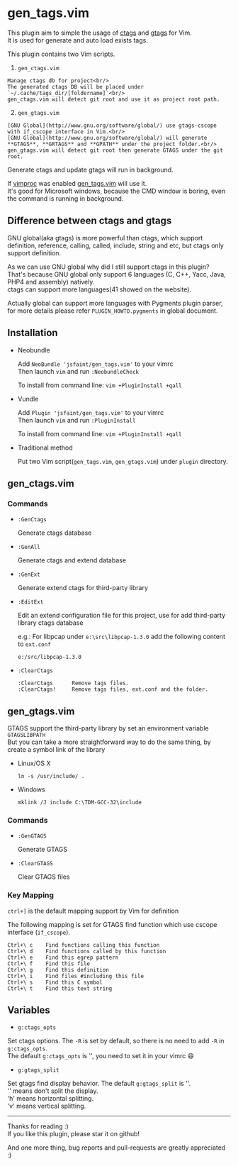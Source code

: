 # gen_tags.vim

  This plugin aim to simple the usage of [ctags](http://ctags.sourceforge.net/) and [gtags](http://www.gnu.org/software/global/) for Vim.<br/>
  It is used for generate and auto load exists tags.

  This plugin contains two Vim scripts.

  1. `gen_ctags.vim`

    Manage ctags db for project<br/>
    The generated ctags DB will be placed under `~/.cache/tags_dir/[foldername]`<br/>
    gen_ctags.vim will detect git root and use it as project root path.

  2. `gen_gtags.vim`

    [GNU Global](http://www.gnu.org/software/global/) use gtags-cscope with if_cscope interface in Vim.<br/>
    [GNU Global](http://www.gnu.org/software/global/) will generate **GTAGS**, **GRTAGS** and **GPATH** under the project folder.<br/>
    gen_gtags.vim will detect git root then generate GTAGS under the git root.

Generate ctags and update gtags will run in background.

If [vimproc](https://github.com/Shougo/vimproc.vim) was enabled [gen_tags.vim](https://github.com/jsfaint/gen_tags.vim) will use it.<br/>
It's good for Microsoft windows, because the CMD window is boring, even the command is running in background.

## Difference between ctags and gtags

  GNU global(aka gtags) is more powerful than ctags, which support definition, reference, calling, called, include, string and etc, but ctags only support definition.

  As we can use GNU global why did I still support ctags in this plugin?<br/>
  That's because GNU global only support 6 languages (C, C++, Yacc, Java, PHP4 and assembly) natively.<br/>
  ctags can support more languages(41 showed on the website).

  Actually global can support more languages with Pygments plugin parser, for more details please refer `PLUGIN_HOWTO.pygments` in global document.

## Installation

* Neobundle

  Add `NeoBundle 'jsfaint/gen_tags.vim'` to your vimrc<br/>
  Then launch `vim` and run `:NeobundleCheck`

  To install from command line: `vim +PluginInstall +qall`

* Vundle

  Add `Plugin 'jsfaint/gen_tags.vim'` to your vimrc<br/>
  Then launch `vim` and run `:PluginInstall`

  To install from command line: `vim +PluginInstall +qall`

* Traditional method

  Put two Vim script(`gen_tags.vim`, `gen_gtags.vim`) under `plugin` directory.

## gen_ctags.vim

### Commands

  * `:GenCtags`

    Generate ctags database

  * `:GenAll`

    Generate ctags and extend database

  * `:GenExt`

    Generate extend ctags for third-party library

  * `:EditExt`

    Edit an extend configuration file for this project, use for add third-party library ctags database

    e.g.: For libpcap under `e:\src\libpcap-1.3.0` add the following content to `ext.conf`

    ```
    e:/src/libpcap-1.3.0
    ```

  * `:ClearCtags`

    ```
    :ClearCtags      Remove tags files.
    :ClearCtags!     Remove tags files, ext.conf and the folder.
    ```

## gen_gtags.vim

  GTAGS support the third-party library by set an environment variable `GTAGSLIBPATH`<br/>
  But you can take a more straightforward way to do the same thing, by create a symbol link of the library

  * Linux/OS X

    ```
    ln -s /usr/include/ .
    ```

  * Windows

    ```
    mklink /J include C:\TDM-GCC-32\include
    ```

### Commands
  * `:GenGTAGS`

    Generate GTAGS

  * `:ClearGTAGS`

    Clear GTAGS files

### Key Mapping

  `ctrl+]` is the default mapping support by Vim for definition

  The following mapping is set for GTAGS find function which use cscope interface (`if_cscope`).
  ```
  Ctrl+\ c    Find functions calling this function
  Ctrl+\ d    Find functions called by this function
  Ctrl+\ e    Find this egrep pattern
  Ctrl+\ f    Find this file
  Ctrl+\ g    Find this definition
  Ctrl+\ i    Find files #including this file
  Ctrl+\ s    Find this C symbol
  Ctrl+\ t    Find this text string
  ```

## Variables

* `g:ctags_opts`

Set ctags options. The `-R` is set by default, so there is no need to add `-R` in `g:ctags_opts`.<br/>
The default `g:ctags_opts` is '', you need to set it in your vimrc :smile:

* `g:gtags_split`

Set gtags find display behavior. The default `g:gtags_split` is ''.<br/>
'' means don't split the display.<br/>
'h' means horizontal splitting.<br/>
'v' means vertical splitting.<br/>

----

Thanks for reading :)<br/>
If you like this plugin, please star it on github!

And one more thing, bug reports and pull-requests are greatly appreciated :)
